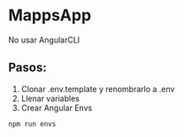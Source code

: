 # MappsApp
No usar AngularCLI

## Pasos:
1. Clonar .env.template y renombrarlo a .env
2. Llenar variables
3. Crear Angular Envs

```
npm run envs
```
